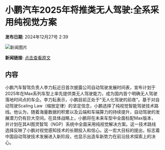 # 小鹏汽车2025年将推类无人驾驶:全系采用纯视觉方案

**发布日期**: 2024年12月27号 2:39

![新闻图片](https://pic.chinaz.com/picmap/thumb/202110221432287468_1.jpg)

**新闻链接**: [点击查看原文](https://www.aibase.com/zh/news/14307)

## 内容

小鹏汽车智驾负责人李力耘近日首次披露公司自动驾驶发展时间表，宣布计划于2025年在Max系列车型上率先提供类无人驾驶能力，成为国内首个明确无人驾驶落地时间点的车企。李力耘表示，小鹏目前正处于"无人化驾驶的前夜"。基于对自动驾驶Scaling Law（缩放定律）的坚定信念，小鹏选择了纯视觉智能驾驶技术路线。他认为，随着海量数据的积累以及云端和车端算力的持续提升，自动驾驶的发展潜力仍有巨大空间。在具体战略上，小鹏将在未来车型中全面标配Max版本，并计划在其AI图灵智驾（NGP）系统中全面采用纯视觉解决方案。这一技术路线选择反映了小鹏对视觉感知技术的长期投入和信心。这一宏大目标的提出，标志着中国自动驾驶技术发展进入新阶段，也显示出造车新势力在前沿技术探索上的决心。
